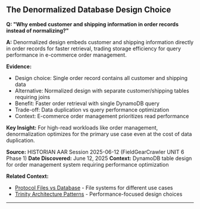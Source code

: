 ## The Denormalized Database Design Choice

**Q: "Why embed customer and shipping information in order records instead of normalizing?"**

**A:** Denormalized design embeds customer and shipping information directly in order records for faster retrieval, trading storage efficiency for query performance in e-commerce order management.

**Evidence:**
- Design choice: Single order record contains all customer and shipping data
- Alternative: Normalized design with separate customer/shipping tables requiring joins
- Benefit: Faster order retrieval with single DynamoDB query
- Trade-off: Data duplication vs query performance optimization
- Context: E-commerce order management prioritizes read performance

**Key Insight:** For high-read workloads like order management, denormalization optimizes for the primary use case even at the cost of data duplication.

**Source:** HISTORIAN AAR Session 2025-06-12 (FieldGearCrawler UNIT 6 Phase 1)
**Date Discovered:** June 12, 2025
**Context:** DynamoDB table design for order management system requiring performance optimization

**Related Context:**
- [Protocol Files vs Database](protocol-files-choice.md) - File systems for different use cases
- [Trinity Architecture Patterns](../cultural/trinity-architecture-patterns.md) - Performance-focused design choices

---